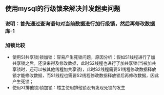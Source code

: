 ## 使用mysql的行级锁来解决并发超卖问题
### 说明：首先通过查询语句对当前数据进行加行级锁，然后再修改数据库-1
### 加锁比较
* 使用S(共享锁)锁加锁：容易产生死锁问题，原因分析：假如S1线程进行了加共享锁之后，还没来得及修改数据，此时S2线程也进行了加共享锁(当被加共享锁时，还可以被其他线程加共享锁)，此时S2线程需要S1线程修改数据释放锁才能修改数据，而S1线程也需要S2线程修改数据释放锁后再修改数据，因此产生死锁；
* 使用X(排他锁)锁加锁：楼主使用排他锁没有发现死锁的发生